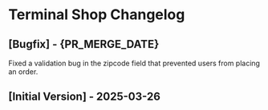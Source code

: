 # Terminal Shop Changelog

## [Bugfix] - {PR_MERGE_DATE}

Fixed a validation bug in the zipcode field that prevented users from placing an order.

## [Initial Version] - 2025-03-26